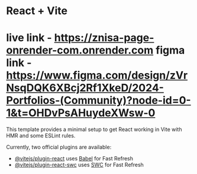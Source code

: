# React + Vite

# live link - https://znisa-page-onrender-com.onrender.com figma link - https://www.figma.com/design/zVrNsqDQK6XBcj2Rf1XkeD/2024-Portfolios-(Community)?node-id=0-1&t=OHDvPsAHuydeXWsw-0

This template provides a minimal setup to get React working in Vite with HMR and some ESLint rules.

Currently, two official plugins are available:

- [@vitejs/plugin-react](https://github.com/vitejs/vite-plugin-react/blob/main/packages/plugin-react/README.md) uses [Babel](https://babeljs.io/) for Fast Refresh
- [@vitejs/plugin-react-swc](https://github.com/vitejs/vite-plugin-react-swc) uses [SWC](https://swc.rs/) for Fast Refresh
